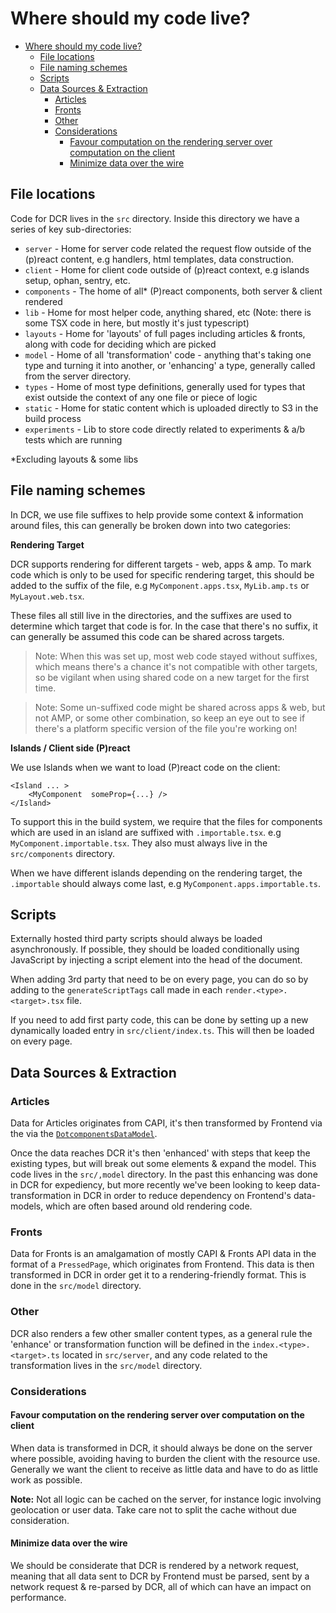 # Where should my code live?

<!-- START doctoc generated TOC please keep comment here to allow auto update -->
<!-- DON'T EDIT THIS SECTION, INSTEAD RE-RUN doctoc TO UPDATE -->
<!-- Automatically created with yarn run createtoc and on push hook -->

-   [Where should my code live?](#where-should-my-code-live)
    -   [File locations](#file-locations)
    -   [File naming schemes](#file-naming-schemes)
    -   [Scripts](#scripts)
    -   [Data Sources \& Extraction](#data-sources--extraction)
        -   [Articles](#articles)
        -   [Fronts](#fronts)
        -   [Other](#other)
        -   [Considerations](#considerations)
            -   [Favour computation on the rendering server over computation on the client](#favour-computation-on-the-rendering-server-over-computation-on-the-client)
            -   [Minimize data over the wire](#minimize-data-over-the-wire)

<!-- END doctoc generated TOC please keep comment here to allow auto update -->

## File locations

Code for DCR lives in the `src` directory. Inside this directory we have a series of key sub-directories:

-   `server` - Home for server code related the request flow outside of the (p)react content, e.g handlers, html templates, data construction.
-   `client` - Home for client code outside of (p)react context, e.g islands setup, ophan, sentry, etc.
-   `components` - The home of all\* (P)react components, both server & client rendered
-   `lib` - Home for most helper code, anything shared, etc (Note: there is some TSX code in here, but mostly it's just typescript)
-   `layouts` - Home for 'layouts' of full pages including articles & fronts, along with code for deciding which are picked
-   `model` - Home of all 'transformation' code - anything that's taking one type and turning it into another, or 'enhancing' a type, generally called from the server directory.
-   `types` - Home of most type definitions, generally used for types that exist outside the context of any one file or piece of logic
-   `static` - Home for static content which is uploaded directly to S3 in the build process
-   `experiments` - Lib to store code directly related to experiments & a/b tests which are running

\*Excluding layouts & some libs

## File naming schemes

In DCR, we use file suffixes to help provide some context & information around files, this can generally be broken down into two categories:

**Rendering Target**

DCR supports rendering for different targets - web, apps & amp.
To mark code which is only to be used for specific rendering target, this should be added to the suffix of the file, e.g `MyComponent.apps.tsx`, `MyLib.amp.ts` or `MyLayout.web.tsx`.

These files all still live in the directories, and the suffixes are used to determine which target that code is for.
In the case that there's no suffix, it can generally be assumed this code can be shared across targets.

> Note: When this was set up, most web code stayed without suffixes, which means there's a chance it's not compatible with other targets, so be vigilant when using shared code on a new target for the first time.

> Note: Some un-suffixed code might be shared across apps & web, but not AMP, or some other combination, so keep an eye out to see if there's a platform specific version of the file you're working on!

**Islands / Client side (P)react**

We use Islands when we want to load (P)react code on the client:

```tsx
<Island ... >
	<MyComponent  someProp={...} />
</Island>
```

To support this in the build system, we require that the files for components which are used in an island are suffixed with `.importable.tsx`.
e.g `MyComponent.importable.tsx`. They also must always live in the `src/components` directory.

When we have different islands depending on the rendering target, the `.importable` should always come last, e.g `MyComponent.apps.importable.ts`.

## Scripts

Externally hosted third party scripts should always be loaded asynchronously. If possible, they should be loaded conditionally using JavaScript by injecting a script element into the head of the document.

When adding 3rd party that need to be on every page, you can do so by adding to the `generateScriptTags` call made in each `render.<type>.<target>.tsx` file.

If you need to add first party code, this can be done by setting up a new dynamically loaded entry in `src/client/index.ts`. This will then be loaded on every page.

## Data Sources & Extraction

### Articles

Data for Articles originates from CAPI, it's then transformed by Frontend via the via the [`DotcomponentsDataModel`](https://github.com/guardian/frontend/blob/main/article/app/model/dotcomponents/DotcomponentsDataModel.scala).

Once the data reaches DCR it's then 'enhanced' with steps that keep the existing types, but will break out some elements & expand the model. This code lives in the `src/,model` directory. In the past this enhancing was done in DCR for expediency, but more recently we've been looking to keep data-transformation in DCR in order to reduce dependency on Frontend's data-models, which are often based around old rendering code.

### Fronts

Data for Fronts is an amalgamation of mostly CAPI & Fronts API data in the format of a `PressedPage`, which originates from Frontend.
This data is then transformed in DCR in order get it to a rendering-friendly format. This is done in the `src/model` directory.

### Other

DCR also renders a few other smaller content types, as a general rule the 'enhance' or transformation function will be defined in the `index.<type>.<target>.ts` located in `src/server`, and any code related to the transformation lives in the `src/model` directory.

### Considerations

#### Favour computation on the rendering server over computation on the client

When data is transformed in DCR, it should always be done on the server where possible, avoiding having to burden the client with the resource use. Generally we want the client to receive as little data and have to do as little work as possible.

**Note:** Not all logic can be cached on the server, for instance logic involving geolocation or user data. Take care not to split the cache without due consideration.

#### Minimize data over the wire

We should be considerate that DCR is rendered by a network request, meaning that all data sent to DCR by Frontend must be parsed, sent by a network request & re-parsed by DCR, all of which can have an impact on performance.
